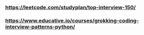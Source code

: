 ### https://leetcode.com/studyplan/top-interview-150/

### https://www.educative.io/courses/grokking-coding-interview-patterns-python/
